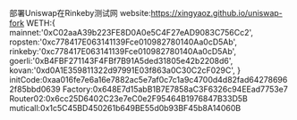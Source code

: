 部署Uniswap在Rinkeby测试网
website:https://xingyaoz.github.io/uniswap-fork
WETH:{
    mainnet:'0xC02aaA39b223FE8D0A0e5C4F27eAD9083C756Cc2',
    ropsten:'0xc778417E063141139Fce010982780140Aa0cD5Ab',
    rinkeby:'0xc778417E063141139Fce010982780140Aa0cD5Ab',
    goerli:'0xB4FBF271143F4FBf7B91A5ded31805e42b2208d6',
    kovan:'0xd0A1E359811322d97991E03f863a0C30C2cF029C',
}
initCode:0xaa016fe7e6a16e7882ac5e7af0c7c1a9c4700d4d82fad642786962f85bbd0639
Factory:0x648E7d15abB1B7E7858aC3F6326c94EEad7753e7
Router02:0x6cc25D6402C23e7eC0e2F95464B1976847B33D5B
muticall:0x1c5C45BD450261b649BE55d0b93BF45b8A14060B
